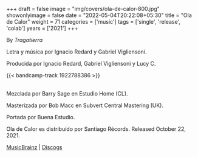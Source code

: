 +++
draft = false
image = "img/covers/ola-de-calor-800.jpg"
showonlyimage = false
date = "2022-05-04T20:22:08+05:30"
title = "Ola de Calor"
weight = 71
categories = ['music']
tags = ['single', 'release', 'colab']
years = ['2021']
+++

By _Tragatierra_
<!--more-->

Letra y música por Ignacio Redard y Gabriel Vigliensoni.

Producida por Ignacio Redard, Gabriel Vigliensoni y Lucy C.

{{< bandcamp-track 1922788386 >}}
<br><br>


Mezclada por Barry Sage en Estudio Home (CL).

Masterizada por Bob Macc en Subvert Central Mastering (UK).

Portada por Buena Estudio.

Ola de Calor es distribuído por Santiago Récords. Released October 22, 2021.


[MusicBrainz](https://musicbrainz.org/release-group/82011d34-b33a-4034-ae62-d038cef35635) | [Discogs](https://www.discogs.com/release/20703670-Tragatierra-Ignacio-Redard-vigliensoni-Ola-de-Calor)

